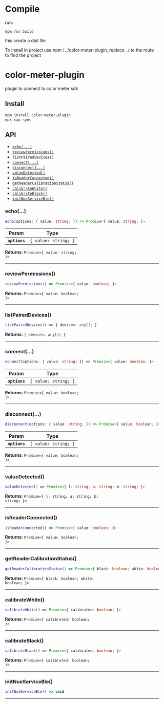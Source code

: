 # Compile

run: 

```
npm run build
```

this create a dist file

To install in project use npm i ../color-meter-plugin, replace ../ to the route to find the project


# color-meter-plugin

plugin to connect to color meter sdk

## Install

```bash
npm install color-meter-plugin
npx cap sync
```

## API

<docgen-index>

* [`echo(...)`](#echo)
* [`reviewPermissions()`](#reviewpermissions)
* [`listPairedDevices()`](#listpaireddevices)
* [`connect(...)`](#connect)
* [`disconnect(...)`](#disconnect)
* [`valueDetected()`](#valuedetected)
* [`isReaderConnected()`](#isreaderconnected)
* [`getReaderCalibrationStatus()`](#getreadercalibrationstatus)
* [`calibrateWhite()`](#calibratewhite)
* [`calibrateBlack()`](#calibrateblack)
* [`initNueServiceBle()`](#initnueserviceble)

</docgen-index>

<docgen-api>
<!--Update the source file JSDoc comments and rerun docgen to update the docs below-->

### echo(...)

```typescript
echo(options: { value: string; }) => Promise<{ value: string; }>
```

| Param         | Type                            |
| ------------- | ------------------------------- |
| **`options`** | <code>{ value: string; }</code> |

**Returns:** <code>Promise&lt;{ value: string; }&gt;</code>

--------------------


### reviewPermissions()

```typescript
reviewPermissions() => Promise<{ value: boolean; }>
```

**Returns:** <code>Promise&lt;{ value: boolean; }&gt;</code>

--------------------


### listPairedDevices()

```typescript
listPairedDevices() => { devices: any[]; }
```

**Returns:** <code>{ devices: any[]; }</code>

--------------------


### connect(...)

```typescript
connect(options: { value: string; }) => Promise<{ value: boolean; }>
```

| Param         | Type                            |
| ------------- | ------------------------------- |
| **`options`** | <code>{ value: string; }</code> |

**Returns:** <code>Promise&lt;{ value: boolean; }&gt;</code>

--------------------


### disconnect(...)

```typescript
disconnect(options: { value: string; }) => Promise<{ value: boolean; }>
```

| Param         | Type                            |
| ------------- | ------------------------------- |
| **`options`** | <code>{ value: string; }</code> |

**Returns:** <code>Promise&lt;{ value: boolean; }&gt;</code>

--------------------


### valueDetected()

```typescript
valueDetected() => Promise<{ l: string; a: string; b: string; }>
```

**Returns:** <code>Promise&lt;{ l: string; a: string; b: string; }&gt;</code>

--------------------


### isReaderConnected()

```typescript
isReaderConnected() => Promise<{ value: boolean; }>
```

**Returns:** <code>Promise&lt;{ value: boolean; }&gt;</code>

--------------------


### getReaderCalibrationStatus()

```typescript
getReaderCalibrationStatus() => Promise<{ black: boolean; white: boolean; }>
```

**Returns:** <code>Promise&lt;{ black: boolean; white: boolean; }&gt;</code>

--------------------


### calibrateWhite()

```typescript
calibrateWhite() => Promise<{ calibrated: boolean; }>
```

**Returns:** <code>Promise&lt;{ calibrated: boolean; }&gt;</code>

--------------------


### calibrateBlack()

```typescript
calibrateBlack() => Promise<{ calibrated: boolean; }>
```

**Returns:** <code>Promise&lt;{ calibrated: boolean; }&gt;</code>

--------------------


### initNueServiceBle()

```typescript
initNueServiceBle() => void
```

--------------------

</docgen-api>
